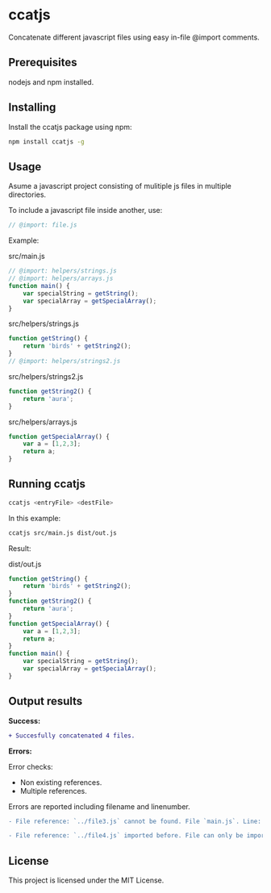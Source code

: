 # ccatjs
Concatenate different javascript files using easy in-file @import comments.

## Prerequisites
nodejs and npm installed.

## Installing
Install the ccatjs package using npm:
```bash
npm install ccatjs -g
```

## Usage
Asume a javascript project consisting of mulitiple js files in multiple directories.

To include a javascript file inside another, use:

```js
// @import: file.js
```

Example:

src/main.js
```js
// @import: helpers/strings.js
// @import: helpers/arrays.js
function main() {
    var specialString = getString();
    var specialArray = getSpecialArray();
}
```

src/helpers/strings.js
```js
function getString() {
    return 'birds' + getString2();
}
// @import: helpers/strings2.js
```

src/helpers/strings2.js
```js
function getString2() {
    return 'aura';
}
```

src/helpers/arrays.js
```js
function getSpecialArray() {
    var a = [1,2,3];
    return a;
}
```

## Running ccatjs
```bash
ccatjs <entryFile> <destFile>
```

In this example:

```bash
ccatjs src/main.js dist/out.js
```

Result:

dist/out.js
```js
function getString() {
    return 'birds' + getString2();
}
function getString2() {
    return 'aura';
}
function getSpecialArray() {
    var a = [1,2,3];
    return a;
}
function main() {
    var specialString = getString();
    var specialArray = getSpecialArray();
}
```

## Output results

**Success:**

```diff
+ Succesfully concatenated 4 files. 
```
**Errors:**

Error checks:
- Non existing references.
- Multiple references.

Errors are reported including filename and linenumber.

```diff
- File reference: `../file3.js` cannot be found. File `main.js`. Line: `22`. 

- File reference: `../file4.js` imported before. File can only be imported once per output file. File `main.js`. Line: `27`. 
```

## License
This project is licensed under the MIT License.